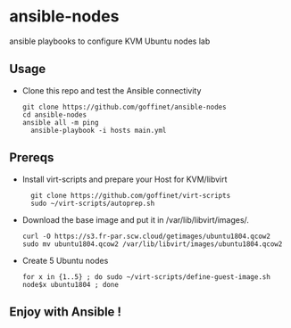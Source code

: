 # ansible-nodes

ansible playbooks to configure KVM Ubuntu nodes lab

## Usage

* Clone this repo and test the Ansible connectivity

  ```
  git clone https://github.com/goffinet/ansible-nodes
  cd ansible-nodes
  ansible all -m ping
	ansible-playbook -i hosts main.yml
  ```

## Prereqs

* Install virt-scripts and prepare your Host for KVM/libvirt

  ```
	git clone https://github.com/goffinet/virt-scripts
	sudo ~/virt-scripts/autoprep.sh
  ```

* Download the base image and put it in /var/lib/libvirt/images/.

	 ```
	 curl -O https://s3.fr-par.scw.cloud/getimages/ubuntu1804.qcow2
	 sudo mv ubuntu1804.qcow2 /var/lib/libvirt/images/ubuntu1804.qcow2
	 ```

* Create 5 Ubuntu nodes

  ```
  for x in {1..5} ; do sudo ~/virt-scripts/define-guest-image.sh node$x ubuntu1804 ; done
  ```

## Enjoy with Ansible !
